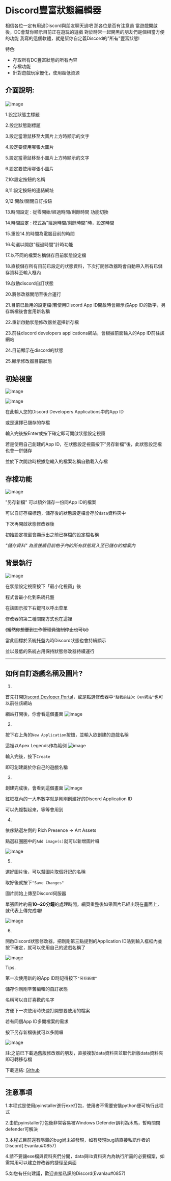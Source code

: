 # Discord豐富狀態編輯器
相信各位一定有用過Discord與朋友聊天過吧
那各位是否有注意過
當遊戲開啟後，DC會幫你顯示目前正在遊玩的遊戲
對於時常一起開黑的朋友們是個相當方便的功能
我寫的這個軟體，就是幫你自定義Discord的"所有"豐富狀態!

特色:
* 存取所有DC豐富狀態的所有內容
* 存檔功能
* 針對遊戲玩家優化，使用超低資源

## 介面說明:</p>
![image](https://truth.bahamut.com.tw/s01/202209/02b6e19117037443e81cb81d0695c52c.PNG)

1.設定狀態主標題</p>
2.設定狀態副標題</p>
3.設定當滑鼠移至大圖片上方時顯示的文字</p>
4.設定要使用哪張大圖片</p>
5.設定當滑鼠移至小圖片上方時顯示的文字</p>
6.設定要使用哪張小圖片</p>
7,10:設定按鈕的名稱</p>
8,11:設定按鈕的連結網址</p>
9,12:開啟/關閉自訂按鈕</p>
13.時間設定 : 從零開始/經過時間/剩餘時間 功能切換</p>
14.時間設定 : 模式為"經過時間/剩餘時間"時，設定時間</p>
15.重設14.的時間為電腦目前的時間</p>
16.勾選以開啟"經過時間"計時功能</p>
17.以不同的檔案名稱儲存目前狀態設定檔</p>
18.直接儲存所有目前已設定的狀態資料，下次打開修改器時會自動帶入所有已儲存資料至輸入框內</p>
19.啟動discord自訂狀態</p>
20.將修改器關閉至後台運行</p>
21.目前已啟用的設定檔(若使用Discord App ID開啟時會顯示該App ID的數字，另存新檔後會套用新名稱</p>
22.重新啟動狀態修改器並選擇新存檔</p>
23.前往discord developers applications網站，會根據前面輸入的App ID前往該網站</p>
24.目前顯示在discord的狀態</p>
25.顯示修改器目前狀態</p>

## 初始視窗

![image](https://truth.bahamut.com.tw/s01/202209/a7eb8edb44d42b30ba1b5fa34368e938.PNG)</p>
![image](https://truth.bahamut.com.tw/s01/202209/ca2db6b0e825fdafc51c430395869f53.PNG)</p>
在此輸入您的Discord Developers Applications中的App ID</p>
或是選擇已儲存的存檔</p>
輸入完後按Enter或按下確定即可開啟狀態設定視窗</p>
若是使用自己創建的App ID，在狀態設定視窗按下"另存新檔"後，此狀態設定檔也會一併儲存</p>
並於下次開啟時根據您輸入的檔案名稱自動載入存檔</p>

## 存檔功能
![image](https://truth.bahamut.com.tw/s01/202209/c37b1e7149e663ac82febbb93f70031c.PNG)</p>
"另存新檔" 可以額外儲存一份同App ID的檔案</p>
可以自訂存檔標題，儲存後的狀態設定檔會存於`data`資料夾中</p>
下次再開啟狀態修改器後</p>
初始設定視窗會顯示出之前已存檔的設定檔名稱</p>

*"儲存資料" 為直接將目前格子內的所有狀態寫入至已儲存的檔案內*
## 背景執行
![image](https://truth.bahamut.com.tw/s01/202209/f031cb7b0ed8ddba50ba8de735b2e456.PNG)</p>
在狀態設定視窗按下「最小化視窗」後</p>
程式會最小化到系統托盤</p>
在該圖示按下右鍵可以呼出菜單</p>
修改器的第二種關閉方式也在這裡</p>
~~(當然你想要到工作管理員強制停止也可以)~~</p>
當此圖標於系統托盤內時Discord狀態也會持續顯示</p>
並以最低的系統占用保持狀態修改器持續運行</p>
***
## 如何自訂遊戲名稱及圖片?

1.
首先打開[Discord Devloper Portal](https://discord.com/developers/applications)，或是點選修改器中`"點我前往Dc Dev網站"`也可以前往該網站</p>
網站打開後，你會看這個畫面
![image](https://truth.bahamut.com.tw/s01/202209/9bdd6666a33a3b7737ebcd72967eef6a.PNG)</p>

2.
按下右上角的`New Application`按鈕，並輸入欲創建的遊戲名稱</p>
這裡以Apex Legends作為範例
![image](https://truth.bahamut.com.tw/s01/202209/40a9d68caa0fe38b72a1ec4e9824ae2a.JPG)</p>
輸入完後，按下`Create`</p>
即可創建屬於你自己的遊戲名稱</p>

3.
創建完成後，會看到這個畫面
![image](https://truth.bahamut.com.tw/s01/202209/a32e6e49bcd246a7279fc8130b60c45f.JPG)</p>
紅框框內的一大串數字就是剛剛創建好的Discord Application ID</p>
可以先複製起來，等等會用到</p>

4.
依序點選左側的 Rich Presence -> Art Assets</p>
點選紅圈圈中的`Add image(s)`就可以新增圖片囉</p>
![image](https://truth.bahamut.com.tw/s01/202209/a2f128adcb420d46e598a5dc4ace095e.JPG)</p>

5.
選好圖片後，可以幫圖片取個好記的名稱</p>
取好後就按下`"Save Changes"`</p>
圖片開始上傳至Discord伺服器</p>
單張圖片約需**10~20分鐘**的處理時間，網頁重整後如果圖片已經出現在畫面上，就代表上傳完成囉!</p>
![image](https://truth.bahamut.com.tw/s01/202209/5cae348c0ac1f10aaa740fc8b18ee468.PNG)</p>

6.
開啟Discord狀態修改器，把剛剛第三點提到的Application ID貼到輸入框框內並按下確定，就可以使用自己的遊戲名稱了</p>
![image](https://truth.bahamut.com.tw/s01/202209/82829e1487253954354a3b855abb4c6e.PNG)</p>
Tips.</p>
第一次使用新的的App ID時記得按下`"另存新檔"`</p>
儲存你剛剛辛苦編輯的自訂狀態</p>
名稱可以自訂喜歡的名字</p>
方便下一次使用時快速打開想要使用的檔案</p>
若有同個App ID多開檔案的需求</p>
按下另存新檔後就可以多開囉</p>
![image](https://truth.bahamut.com.tw/s01/202209/d86ddba9457959bd1739e1f61a75bdd9.PNG)</p>

註:之前已下載過舊版修改器的朋友，直接複製data資料夾並取代新版data資料夾即可轉移存檔</p>
下載連結: [Github](https://github.com/Evanlau1798/discord-RPC-editor/releases/tag/v1.0.0)</p>

***
## 注意事項

1.本程式是使用pyinstaller進行exe打包，使用者不需要安裝python便可執行此程式</p>
2.由於pyinstaller打包後非常容易被Windows Defender誤判為木馬，暫時關閉defender可解決</p>
3.本程式目前還有隱藏的bug尚未被發現，如有發現bug請直接私訊作者的Discord( Evanlau#0857)</p>
4.請不要讓exe檔與資料夾們分開，data與lib資料夾內為執行所需的必要檔案，如需常用可以建立修改器的捷徑至桌面</p>
5.如您有任何建議，歡迎直接私訊的Discord(Evanlau#0857)

